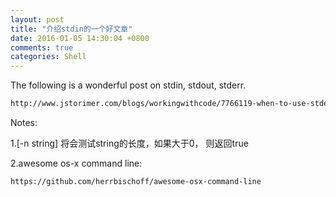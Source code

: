 ```yaml
---
layout: post
title: "介绍stdin的一个好文章"
date: 2016-01-05 14:30:04 +0800
comments: true
categories: Shell
---
```

The following is a wonderful post on stdin, stdout, stderr.

```html
http://www.jstorimer.com/blogs/workingwithcode/7766119-when-to-use-stderr-instead-of-stdout
```

Notes:

1.[-n string] 将会测试string的长度，如果大于0， 则返回true

2.awesome os-x command line:

```html
https://github.com/herrbischoff/awesome-osx-command-line
```